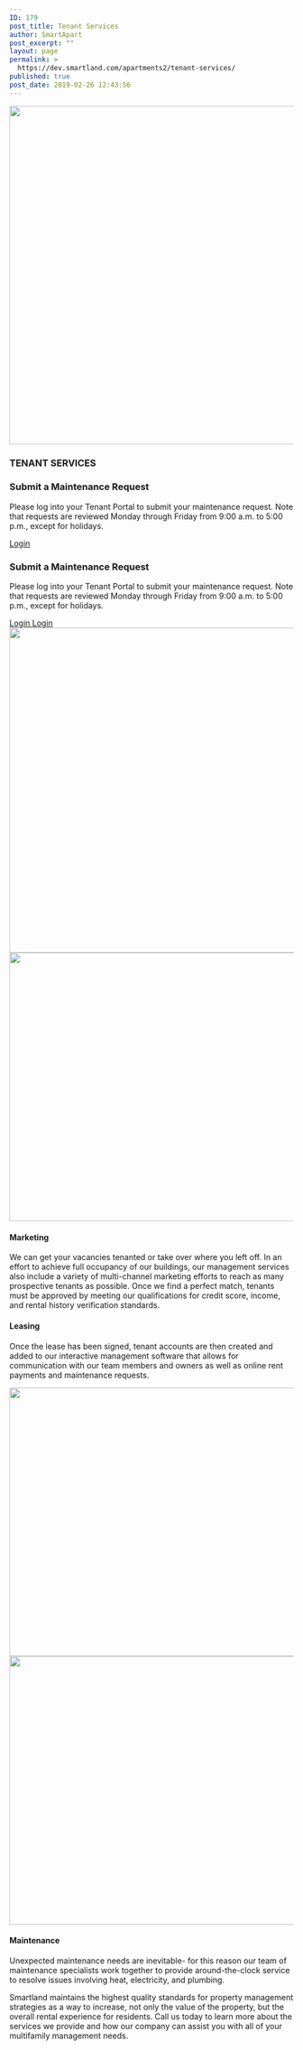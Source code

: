 ```yaml
---
ID: 179
post_title: Tenant Services
author: SmartApart
post_excerpt: ""
layout: page
permalink: >
  https://dev.smartland.com/apartments2/tenant-services/
published: true
post_date: 2019-02-26 12:43:56
---
```

<img width="800" height="600" src="https://dev.smartland.com/apartments2/wp-content/uploads/2019/02/24hrService900-800x600.jpg" alt="" srcset="https://dev.smartland.com/apartments2/wp-content/uploads/2019/02/24hrService900-800x600.jpg 800w, https://dev.smartland.com/apartments2/wp-content/uploads/2019/02/24hrService900-400x300.jpg 400w" sizes="(max-width: 800px) 100vw, 800px" />											
			<h3>TENANT SERVICES</h3>		
			<h3>Submit a Maintenance Request</h3>		
		<p>Please log into your Tenant Portal to submit your maintenance request. Note that requests are reviewed Monday through Friday from 9:00 a.m. to 5:00 p.m., except for holidays.</p>		
			<a href="https://smartland.appfolio.com/connect" target="_blank" role="button" rel="noopener noreferrer">
						Login
					</a>
			<h3>Submit a Maintenance Request</h3>		
		<p>Please log into your Tenant Portal to submit your maintenance request. Note that requests are reviewed Monday through Friday from 9:00 a.m. to 5:00 p.m., except for holidays.</p>		
			<a href="https://smartland.appfolio.com/connect" target="_blank" role="button" rel="noopener noreferrer">
						Login
					</a>
			<a href="https://smartland.appfolio.com/connect" target="_blank" role="button" rel="noopener noreferrer">
						Login
					</a>
										<img width="768" height="576" src="https://dev.smartland.com/apartments2/wp-content/uploads/2019/03/Dogs_Cats_Chow_Chow_502888_1152x864-768x576.jpg" alt="" srcset="https://dev.smartland.com/apartments2/wp-content/uploads/2019/03/Dogs_Cats_Chow_Chow_502888_1152x864-768x576.jpg 768w, https://dev.smartland.com/apartments2/wp-content/uploads/2019/03/Dogs_Cats_Chow_Chow_502888_1152x864-300x225.jpg 300w, https://dev.smartland.com/apartments2/wp-content/uploads/2019/03/Dogs_Cats_Chow_Chow_502888_1152x864-1024x768.jpg 1024w, https://dev.smartland.com/apartments2/wp-content/uploads/2019/03/Dogs_Cats_Chow_Chow_502888_1152x864-800x600.jpg 800w, https://dev.smartland.com/apartments2/wp-content/uploads/2019/03/Dogs_Cats_Chow_Chow_502888_1152x864-400x300.jpg 400w, https://dev.smartland.com/apartments2/wp-content/uploads/2019/03/Dogs_Cats_Chow_Chow_502888_1152x864.jpg 1152w" sizes="(max-width: 768px) 100vw, 768px" />											
										<img width="768" height="476" src="https://dev.smartland.com/apartments2/wp-content/uploads/2019/03/pets-768x476.jpg" alt="" srcset="https://dev.smartland.com/apartments2/wp-content/uploads/2019/03/pets-768x476.jpg 768w, https://dev.smartland.com/apartments2/wp-content/uploads/2019/03/pets-300x186.jpg 300w, https://dev.smartland.com/apartments2/wp-content/uploads/2019/03/pets-1024x634.jpg 1024w" sizes="(max-width: 768px) 100vw, 768px" />											
			<h4>Marketing</h4>		
		<p>We can get your vacancies tenanted or take over where you left off. In an effort to achieve full occupancy of our buildings, our management services also include a variety of multi-channel marketing efforts to reach as many prospective tenants as possible. Once we find a perfect match, tenants must be approved by meeting our qualifications for credit score, income, and rental history verification standards.</p>		
			<h4>Leasing</h4>		
		<p>Once the lease has been signed, tenant accounts are then created and added to our interactive management software that allows for communication with our team members and owners as well as online rent payments and maintenance requests.</p>		
										<img width="768" height="476" src="https://dev.smartland.com/apartments2/wp-content/uploads/2019/03/pets-768x476.jpg" alt="" srcset="https://dev.smartland.com/apartments2/wp-content/uploads/2019/03/pets-768x476.jpg 768w, https://dev.smartland.com/apartments2/wp-content/uploads/2019/03/pets-300x186.jpg 300w, https://dev.smartland.com/apartments2/wp-content/uploads/2019/03/pets-1024x634.jpg 1024w" sizes="(max-width: 768px) 100vw, 768px" />											
										<img width="768" height="476" src="https://dev.smartland.com/apartments2/wp-content/uploads/2019/03/pets-768x476.jpg" alt="" srcset="https://dev.smartland.com/apartments2/wp-content/uploads/2019/03/pets-768x476.jpg 768w, https://dev.smartland.com/apartments2/wp-content/uploads/2019/03/pets-300x186.jpg 300w, https://dev.smartland.com/apartments2/wp-content/uploads/2019/03/pets-1024x634.jpg 1024w" sizes="(max-width: 768px) 100vw, 768px" />											
			<h4>Maintenance</h4>		
		<p>Unexpected maintenance needs are inevitable- for this reason our team of maintenance specialists work together to provide around-the-clock service to resolve issues involving heat, electricity, and plumbing.</p><p>Smartland maintains the highest quality standards for property management strategies as a way to increase, not only the value of the property, but the overall rental experience for residents. Call us today to learn more about the services we provide and how our company can assist you with all of your multifamily management needs.</p>